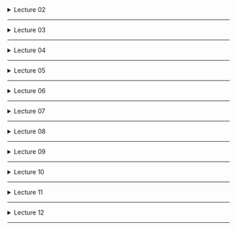 <details>
<summary>Lecture 02</summary>

# Lecture 02 #
## Software Development ##
  * Process of creating and maintaining software
  * typical phases
    * understand the problem & gather requirements
    * design the solution
    * implement it
    * test
    * deploy
    * maintain

## Software Development Methodologies ##
  * Dictates how the development phases is executed in practice
  1. Waterfall 
  2. Agile

### Waterfall (a.k.a traditional) Methodology ###
  * focuses on a linear, top to bottom development
  * sequential, non-iterative process in which progress is seen as flowing steadily downwards through phases
    1. Problem Statement
    2. Analysis
    3. Design
    4. Implementation 
    5. Testing
    6. Deployment
    
#### Limitations of Waterfall ####
  * Does not accommodate Change in design. 
  * If all features are not accounted for during the design phase, then it's game over

### Agile Methodology ###
  * based on iterative and incremental development
  * Dev cycle is the same that of Waterfall, except that it is iterative -- i.e. the process repeats
  * follows the agile manifesto
  * Is collaborative and client focused
    * client is involved throughout the development because they are the ultimate source of information
    * client guides the project
  * Improvements with each iteration
  * Focus on Minimum Viable Products (MVPs) over short periods of time
  * Backlog to keep track of features and requirements
  * promote sustainable development

#### Agile Manifesto Principles ####
  * Regular Delivery of Software
    * "Working software over comprehensive documentation" (#2)
    * Deliver working software frequently and regularly
    * Working software is the primary measure of success
    * satisfy the customer through early and continuous delivery of MVPs
  * Team Communication
    * "Individuals and and interactions over processes and tools" (#1)
    * "Customer collaboration over contract negotiation" (#3)
    * business people and developers must work together daily throughout the project
    * convey information to and within the team face to face. it's the most effective way
    * regularly reflect on how to become more effective and tweak behaviour accordingly.
    * build projects around motivated individuals. give them the env and trust to get the job done
  * Design Excellence
    * "Responding to change over following a plan" (#4)
    * continuous attention to the technical excellence and good design enhances agility
    * Simplicity is essential
      * Simplicity = art of maximising the amount of work not done
    * be open to changing requirements, even late in development

### Show down ###
Waterfall                                | Agile
-----------------------------------------|--------------------------------------
\+ Easy learning curve                   | + Adaptability and flexibility
\+ Clear Deadlines                       | + Immediate user feedback
\+ Well-defined milestones               | + Test driven development
\+ Requires stability                    | + Teamwork
\+ Predictable, and Easy to manage time  | - Unpredictable time-line
\- Very low flexibility                  | - High commitment 
\- Requirements must be known at start   | - Skill dependent teams  
\- Tendency to neglect testing           | - Tendency to neglect documentation


## Scrum (implements the Agile Framework)  ##
  * lightweight, people-centric framework for organising and managing work

### Scrum Roles ###
  * Product Owner
    * knows the product; communicates what the client wants
  * Scrum Master
    * project manager
  * Development Team
    * people who get the work done
### Scrum Activities ###
### Artifacts  ###
  * Product Backlog
  * Scrum Backlog
  * Potentially Shippable Product
</details>

-------

<details>
<summary>Lecture 03</summary>

# Lecture 03 #
## Software Design ##
  * *process* in which a **blueprint** is developed from which we can construct a software artifact
  * *process* of **defining** the architecture, components, interfaces and other **characteristics of a system**, and its result
  * i.e. understand the problem, design a solution, implement the solution

## Software Design Goals ##
  * Reliability
    * each component of the app should be responsible for a specific property an behaviour
    * supports validation and testing
      * does it do what it should?
      * is it done correctly and robustly?
        * Correct = produces correct answer
        * Robust = is correct regardless of the input; deals with a variety of inputs and unexpected errors
  * Re-usability
    * components are modular and independent
    * takes advantage of existing code libraries
    * supports timely production of large-scale software
  * Extensibility
    * components can be changed and added
    * supports maintenance and evolution of software
  * Flexibility
    * modifications can be made without affecting many components

### Object Oriented Programming ###
  * supports all the aforementioned goals
  * all about classes and objects
    * classes: blueprint for objects defined what an object can store and do
    * objects: instance of a class

#### Object-Oriented Principles (mnemonic: A PIE) ####
  * Abstraction 
    * extracting relevant features and removing what is unnecessary
    * allows modeling and representing objects in the simplest manner
    * GOAL: simplify the description of an object to its essentials
  * Encapsulation
    * binding certain features together in order to hide and protect them
  * Inheritance
    * allows a new class to be defined based upon an existing class
    * creates a parent/super-child/sub class relationship
    * *is a* relationship between parent and child
  * Polymorphism
    * lit. "many forms"
    * allows performing the behaviour corresponding with the type of what we're working with
    * brings flexibility; we can do the right thing at the right time

## From Problem to Solution ##
  1. Gather your requirements
    * What should the software do?
  2. Describe the solution
    * How do users use this solution?
  3. Identify the most important objects
    * What classes do we need?
  4. Identify the interactions between objects
    * What responsibilities and behaviours do we need?
  5. Create a class diagram
    * Visual rep of classes

### Gathering Requirements ###
  * *Functional Requirements*: What does it do?
    * Features and capabilities
    * must-haves over nice-to-haves
    * E.G: 
      * Customer must be able to see their balance
      * Customer must be able to pay their bill online
      * Customer must be able to open a new account online
  * *Non-functional Requirements*: Other
    * Help, documentation, performance, support
    * E.G:
      * Customer must be able to load page in under 5 seconds
      * Customer data must be encrypted to comply with ... 
      * Server must have a 99% up-time 

#### FURPS / FURPS+ ####
represents a model for classifying software quality attributes
  * **F**unctional: features, capabilities, security
  * **U**sability: human factors, help, documentation
  * **R**eliability: frequency of failure, recover-ability
  * **P**erformance: speed, resource consumption, throughput, scalability
  * **S**upportability: adaptability, maintainability, internationalisation, repair speed
  * **+** more requirements
</details>

-----

<details>
<summary>Lecture 04</summary>

# Lecture 04 #
## From Requirements to solution ##
Once we know what the functional requirements are, we need to describe the system from the user's PoV.

Agile approach advocates for user-centric design and process

### Use Cases ###
  * defines the interactions between actors and the system to accomplish a goal
  * can get very long, complex and tedious to create; in such a case it is not agile

### User Stories ###
  * informal description of one or more features of a software system
  * written in plain English
  * expresses a relatively small feature
  * intentionally kept short and simple
  * Note: Epic is  very large user story/user activity that needs to be broken down into user *stories*
  * *Cards, Conversation, Confirmation* (The Three C's of User Stories)
    * Cards: written on physical cards 
    * Conversation: discussed at different times and places throughout the project; often verbal
    * Confirmation: specific requirements to confirm that a feature expressed in a user story is properly completed
  * Follows the format: *As a* **(role)**, *I want* **(something)** *so that* **(benefit)**
    * *As a* student, *I want* to log into Moodle *so that* I can view lecture notes
    * *As a* shopper, *I want* to add items to a wish list *so that* I can purchase them later on.
    
#### Story mapping ####
  * Arranging user stories into a useful model to understand and outline the functionality of the system
  * *user story map* gives an overview of the system and is a useful tool for planning:
    * visually represent the product backlog
    * Identify the MVP
    * identify the potential product releases

#### Acceptance Criteria ####
  * defines the boundaries for user stories (features) and specify the requirements that must be met for a user story to be considered completed and working as expected
  * should be developed alongside user stories to reduce surprises late on and give a better idea of when a project can be considered complete
  * follows the format: *Given* **(precondition)** *When* **(do some action)** *Then* **(expect some result)**
    * *Given* that a wish list is empty *When* a shopper adds a new item *Then* the list should contain 1 item.

</details>

-----

<details>
<summary>Lecture 05</summary>
 
# Lecture 05 #

## From User Stories to Conceptual Model ## 
From the user story, identify:
  * different components i.e. classes 
    * nouns i.e. objects in the user story will correspond to a class
  * different behaviours i.e. class responsibilities
    * action verbs; assign responsibilities to identified classes (nouns)
    * these will become class methods
    * *pay close attention to what class takes what responsibility.
This needs thought*
      * often certain objects will initiate the behaviour, but they shouldn't be _doing_ the job
    * ***DESIGN PRINCIPLE***: An object should always be responsible for itself
      * "Tell don't ask"
        * tell objects to do things, don't query their internal state and make a decision yourself
    * It's easy to overload an object with a lot of responsibilities and create a *God object*
      * an all encompassing "system" object that takes on all behaviours
  * different interactions i.e. class collaborators
    * identify how objects interact
    * Class responsibility collaboration (CRC) Cards
      * top section: Class Name
      * Bottom left: Responsibilities
      * Bottom right: Collaborations
</details>

-----

<details>
<summary>Lecture 06</summary>
 
# Lecture 06 #

## Object Relationship ## 
  * Inheritance : *is-a* relationship
  * Composition : *has-a* relationship
  
## Inheritance ##
  * a subclass inherits everything from the super-class except for the
constructors
  * explicitly invoke `super()` to call the super's constructor
  * sub-classes may:
    * override existing behaviour
    * extend by providing new methods and fields

## Polymorphism ##
  * Ability of a reference variable to take different forms
  * can be assigned an instance of its class or any subclass
  * Up-casting (using a more general class) is automatic
  * Down-casting (using a more specific class) is manual
  ```java
    Person person1 = student1;  //automatically upcasted to person
    Student student2 = (Student) person1;  //manual downcasting to student
  ```

### Dynamic Dispatch ###
  * checks object's fields/behaviours against that of the variable type
</details>

-----

<details>
<summary>Lecture 07</summary>
 
# Lecture 07 #

## Interfaces ##
  * collection of method signatures with no data or bodies
  * form a contract between the class and the outside world
  * NAMING:
    * adjectives ending with *-able* or *-ible* if they provide a capability
    * nouns otherwise

## Abstract Classes ##
  * may or may not include abstract methods
    * method declared without an implementation
  * cannot be instantiated but can be sub-classed
  * generic enough to allow for specific implementation in sub-classes

Interfaces | Abstract Classes
-----------|-----------------
Extend only one class a time | Extend any number of interfaces at a time
Extend a concrete or or abstract class | only extend another interface
Have both abstract and concrete methods | only have abstract methods
use any access modifiers | only use public (not protected | private)
have use static, final, or static final variables | only use [public static final cont variable

Implementation inheritance (sub-classing) | Interface inheritance (sub-typing)
-----------------------------------------|--------------------------------------
subclass inherits behaviors and its implementation from the base class | subclass inherits the description of behaviour from the base class and provides the implementation itself
defines an object's implementation in terms of another object's implementation   | described when an object can be used in place of another
</details>

-----

<details>
<summary>Lecture 08</summary>
 
# Lecture 08 #

## Fragile Class Problem ##
the super classes are considered "fragile" because seemingly safe
modifications to a base class, when inherited by the derived clases,
may cause the derived class to malfunction.
  * You cannot easily determine whether a base class change is safe
simply by examining it in isolation

## Inheritance Issues ##
Inheritance tends to create a **high/tight coupling**
i.e.  subclasses are highly dependent on the base classes
  * white-box reuse, when the internals are exposed, breaks encapsulation

"Inheritance exposes a subclass to details of its parent's implementation so,
'inheritance breaks encapsulation'" (GoF)

## Composition and Aggregation ##
[Association  [Aggregation  [Composition  ]]]

### Association ###
  * No ownership. no lifetime dependency

### Aggregation ###
  * One parent instance. no lifetime dependency
  * *has-a* relationship
  * implies that objects can survive separately
    * `Student` and `Course`
    * `Student` can have a `Course` within it, or `Course` can have `Student`s within it.
    * just because the course is over, doesn't mean that the student stops existing
    * doesn't mean that when a course is created, then a student must be created too -- the student could've existed before
    * there is a directional association, but we imply no lifetime dependency

### Composition ###
  * one parent instance. lifetime of child depends on parent

Using an instance variable that references to other objects
  * *part-of* relationship
  * an object is *composed* of other object
  * implies that objects cannot survive separately
    * `Cat` and `Tail`
    * `Tail` must be created when `Cat` is, and when `Cat` dies, then `Tail` does too
    * they are tightly coupled

## Design Principles ##
  1. High cohesion, low coupling
  2. Encapsulate what varies
  3. Favour composition over inheritance
  4. Program to interfaces, not implementation

### Inheritance v. Composition ###
#### Benefits of Inheritance ####
  1. Polymorphism and dynamic binding (dispatch) make code easier to change
  2. new implementations or similar things are easy
  3. naturally expresses `ChildObject` *is a special kind of* `ParentObject`

#### Benefits of Composition ####
  1. Black-box reuse
  2. emulate multiple inheritance
  3. reuse only necessary behaviours
  4. control the visibility of the compoosed object

## UML ##
</details>

-----

<details>
<summary>Lecture 09</summary>
 
# Lecture 09 #

SimUDuck Application. Refer to `hf-design-patterns.md:Ch-01`.

</details>

-----

<details>
<summary>Lecture 10</summary>
 
# Lecture 10 #

Rick's Guitar Inventory homework discussion.

</details>

-----

<details>
<summary>Lecture 11</summary>
 
# Lecture 11 #

## Clean Code ##
Refer to `clean-code.md:Ch-01`

## Code Smell ##
surface indication that usually corresponds to a deeper problem in the system
  * not necessarily bugs; corresponding code may work fine 
  * symptoms of poor design and implementation choices

## Refactoring ##
  * change to the internal structure of software to make it easier to unstand and cheaper to modify without changing observable behaviour
### When to Refactor ###
REMEMBER THE BOYSCOUT RULE
  * on adding/changing functionality
  * after fixing bugs
  * when code smells

### How to Refactor ###
  * make sure all tests that passed before, passed after
  * improve the code
  * repeat until code smell is gon

## SOLID ##
  * **S**RP - Single Responsibility Principle
    * A class should have only one reason to change
    * do one thing, and do it well; no God objects
    * reinforces: *an object should be responsible for itself*
    * Violations of SRP:
      * "Change once, break everywhere"
      * can't unit test easily
  * **O**CP - Open/Closed Principle
    * classes should be open for extension but closed for modification
    * add new features through inheritance; think of plugins and extensions
    * should not have to change existing classes, except for bug fixes
  * **L**SP - Liskov Substitution Principle
    * a superclass may be replaced by its subclasses
    * ensures that every subclass follows the contract defined by its superclass
    * subclass must provide support for all behaviour supported by the super class
  * **I**SP - Interface Segregation Principle
    * many specific interfaces are better than one general purpose interface
    * prevents "God" interfaces
    * makes it easier to extend or specialize parts of the system
  * **D**IP - Dependency Inversion Principle
    * high-level modules should not depend on low-level modules. Both should depend on abstractions.
    * abstractions should not depend on details. the converse should be true

## Design Principles ##
  * DRY: Don't repeat yourself
  * YAGNI: You aren't gonna need it
    * avoid features that might come in use some day, but not now
  * KISS
</details>

-----

<details>
<summary>Lecture 12</summary>
 
# Lecture 12 #

## Code Smells ##
  1. The Bloaters
    Bloater smells represents something that has grown so large that it cannot be effectively handled
    * Long method
    * Large class
    * Data clumps
    * Long parameter list
    * Primitive obsession
  2. The Tool Abusers
    the solution does not fully exploit the possibilities of object-oriented design
    * Switch statements 
      * using switch based on type, rather than polymorphosising
    * Refused Bequest (legacy)
      * not following the superclass's constraints
      * Violation of LSP
  3. The Change Preventers
    * divergent change
      * changing one section causes multiple (divergent) changed results
      * Violation of SRP
    * shotgun surgery
      * class is not responsible for itself; changing one part breaks another
    * parallel inheritance hierarchies
  4. The Dispensibles
    * Lazy Class
      * doesn't do much work. just is there.
    * Speculative Generality
    * Data Class
      * that mimics a data structure; does not have any context specific behaviours, only basic data-structure related methods
    * Duplicated Code
    * Dead Code
  5. The Couplers
    * feature envy
      * one class repeatedly accesses methods of another class. should probably get a hold of itself
      * class wishes it has the access/behaviours of the other class
    * inappropriate intimacy
      * classes know more about each other than they should
    * message chains
    * middle man
      * an empty middleman between two classes, doesn't do anything else
    * indecent exposure
      * things that should be private/protected are public
      * creates high coupling

## Meaningful Names ##
Refer to `clean-code.md`
</details>

-----
